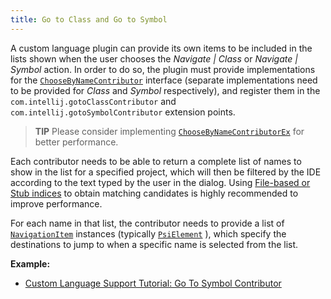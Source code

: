 ```yaml
---
title: Go to Class and Go to Symbol
---
```

<!-- Copyright 2000-2020 JetBrains s.r.o. and other contributors. Use of this source code is governed by the Apache 2.0 license that can be found in the LICENSE file. -->

A custom language plugin can provide its own items to be included in the lists shown when the user chooses the _Navigate | Class_ or _Navigate | Symbol_ action.
In order to do so, the plugin must provide implementations for the
[`ChooseByNameContributor`](upsource:///platform/lang-api/src/com/intellij/navigation/ChooseByNameContributor.java)
interface (separate implementations need to be provided for _Class_ and _Symbol_ respectively), and register them in the `com.intellij.gotoClassContributor` and `com.intellij.gotoSymbolContributor` extension points.

> **TIP** Please consider implementing [`ChooseByNameContributorEx`](upsource:///platform/lang-impl/src/com/intellij/navigation/ChooseByNameContributorEx.java) for better performance.

Each contributor needs to be able to return a complete list of names to show in the list for a specified project, which will then be filtered by the IDE according to the text typed by the user in the dialog.
Using [File-based or Stub indices](/basics/indexing_and_psi_stubs.md) to obtain matching candidates is highly recommended to improve performance.

For each name in that list, the contributor needs to provide a list of
[`NavigationItem`](upsource:///platform/core-api/src/com/intellij/navigation/NavigationItem.java)
instances (typically
[`PsiElement`](upsource:///platform/core-api/src/com/intellij/psi/PsiElement.java)
), which specify the destinations to jump to when a specific name is selected from the list.

**Example:**
- [Custom Language Support Tutorial: Go To Symbol Contributor](/tutorials/custom_language_support/go_to_symbol_contributor.md)